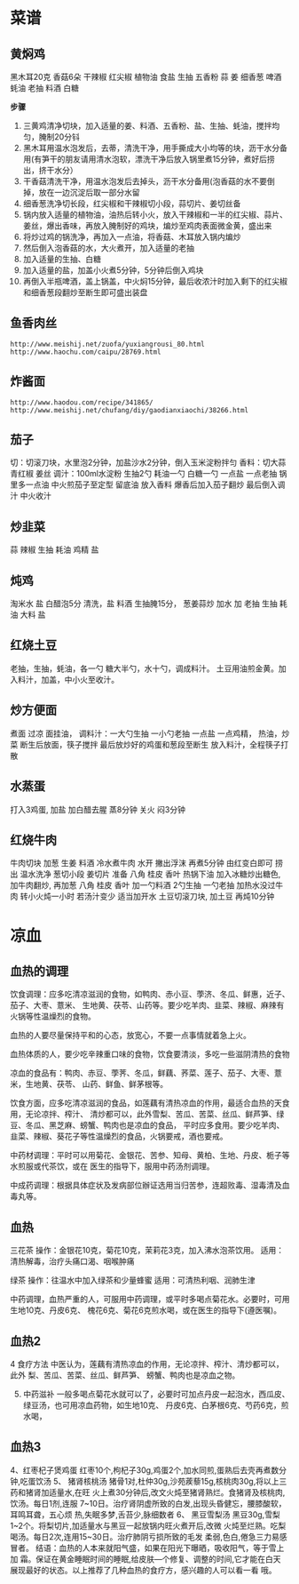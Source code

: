 # 菜谱

## 黄焖鸡

黑木耳20克 香菇6朵 干辣椒 红尖椒 植物油 食盐 生抽 五香粉 蒜 姜 细香葱 啤酒 蚝油 老抽 料酒 白糖

**步骤**

1. 三黄鸡清净切块，加入适量的姜、料酒、五香粉、盐、生抽、蚝油，搅拌均匀，腌制20分钭
2. 黑木耳用温水泡发后，去蒂，清洗干净，用手撕成大小均等的块，沥干水分备用(有笋干的朋友请用清水泡软，漂洗干净后放入锅里煮15分钟，煮好后捞出，挤干水分）
3. 干香菇清洗干净，用温水泡发后去掉头，沥干水分备用(泡香菇的水不要倒掉，放在一边沉淀后取一部分水留
4. 细香葱洗净切长段，红尖椒和干辣椒切小段，蒜切片、姜切丝备
5. 锅内放入适量的植物油，油热后转小火，放入干辣椒和一半的红尖椒、蒜片、姜丝，爆出香味，再放入腌制好的鸡块，煸炒至鸡肉表面微金黄，盛出来
6. 将炒过鸡的锅洗净，再加入一点油，将香菇、木耳放入锅内煸炒
7. 然后倒入泡香菇的水，大火煮开，加入适量的老抽
8. 加入适量的生抽、白糖
9. 加入适量的盐，加盖小火煮5分钟，5分钟后倒入鸡块
10. 再倒入半瓶啤酒，盖上锅盖，中火焖15分钟，最后收浓汁时加入剩下的红尖椒和细香葱段翻炒至断生即可盛出装盘


## 鱼香肉丝

```
http://www.meishij.net/zuofa/yuxiangrousi_80.html
http://www.haochu.com/caipu/28769.html
```

## 炸酱面

```
http://www.haodou.com/recipe/341865/
http://www.meishij.net/chufang/diy/gaodianxiaochi/38266.html
```

## 茄子

切：切滚刀块，水里泡2分钟，加盐沙水2分钟，倒入玉米淀粉拌匀
香料：切大蒜 青红椒 姜丝
调汁：100ml水淀粉 生抽2勺 耗油一勺 白糖一勺 一点盐 一点老抽 
锅里多一点油 中火煎茄子至定型 
留底油 放入香料 爆香后加入茄子翻炒 最后倒入调汁 中火收汁


## 炒韭菜

蒜 辣椒 生抽 耗油 鸡精 盐

## 炖鸡

淘米水 盐 白醋泡5分 清洗，盐 料酒 生抽腌15分，
葱姜蒜炒 加水 加 老抽 生抽 耗油 大料 盐

## 红烧土豆

老抽，生抽，蚝油，各一勺 糖大半勺，水十勺，调成料汁。
土豆用油煎金黄。加入料汁，加盖，中小火至收汁。

## 炒方便面

煮面 过凉 面挂油，
调料汁：一大勺生抽 一小勺老抽 一点盐 一点鸡精，
热油，炒菜 断生后放面，筷子搅拌
最后放炒好的鸡蛋和葱段至断生 放入料汁，全程筷子打散

## 水蒸蛋

打入3鸡蛋, 加盐 加白醋去腥 蒸8分钟 关火 闷3分钟

## 红烧牛肉

牛肉切块 加葱 生姜 料酒 冷水煮牛肉 水开 撇出浮沫 再煮5分钟 由红变白即可 捞出 温水洗净
葱切小段 姜切片  准备 八角 桂皮 香叶
热锅下油 加入冰糖炒出糖色, 加牛肉翻炒, 再加葱 八角 桂皮 香叶
加一勺料酒 2勺生抽 一勺老抽 加热水没过牛肉 转小火炖一小时
若汤汁变少 适当加开水
土豆切滚刀块, 加土豆 再炖10分钟

# 凉血

## 血热的调理

饮食调理：应多吃清凉滋润的食物，如鸭肉、赤小豆、荸济、冬瓜、鲜惠，近子、茄子、大枣、薏米、
生地黄、茯苓、山药等。要少吃羊肉、韭菜、辣椒、麻辣有火锅等性温燥烈的食物。

血热的人要尽量保持平和的心态，放宽心，不要一点事情就着急上火。

血热体质的人，要少吃辛辣重口味的食物，饮食要清淡，多吃一些滋阴清热的食物

凉血的食品有：鸭肉、赤豆、荸荠、冬瓜，鲜藕、荞菜、莲子、茄子、大枣、薏米，生地黄、茯苓、
山药、鲜鱼、鲜茅根等。

饮食方面，应多吃清凉滋润的食品，如莲藕有清热凉血的作用，最适合血热的天食用，无论凉拌、榨汁、
清炒都可以，此外雪梨、苦瓜、苦菜、丝瓜、鲜芦笋、绿豆、冬瓜、黑芝麻、螃蟹、鸭肉也是凉血的食品，
平时应多食用。要少吃羊肉、韭菜、辣椒、葵花子等性温燥烈的食品，火锅要戒，酒也要戒。

中药材调理：平时可以用菊花、金银花、苦参、知母、黄柏、生地、丹皮、栀子等水煎服或代茶饮，或在
医生的指导下，服用中药汤剂调理。

中成药调理：根据具体症状及发病部位辦证选用当归苦参，连超败毒、湿毒清及血毒丸等。

## 血热

三花茶
操作：金银花10克，菊花10克，茉莉花3克，加入沸水泡茶饮用。
适用：清热解毒，治疗头痛口渴、咽喉肿痛

绿茶
操作：往温水中加入绿茶和少量蜂蜜
适用：可清热利咽、润肺生津

中药调理，血热严重的人，可服用中药调理，或平时多喝点菊花水。必要时，可用生地10克、丹皮6克、
槐花6克、菊花6克煎水喝，或在医生的指导下(遵医嘱)。

## 血热2

4 食疗方法
中医认为，莲藕有清热凉血的作用，无论凉拌、榨汁、清炒都可以，此外 梨、苦瓜、苦菜、丝瓜、鲜芦笋、
螃蟹、鸭肉也是凉血之物。

5. 中药滋补
一般多喝点菊花水就可以了，必要时可加点丹皮一起泡水，西瓜皮、绿豆汤，也可用凉血药物，如生地10克、
丹皮6克、白茅根6克、芍药6克，煎水喝，

## 血热3

4、红枣杞子煲鸡蛋
红枣10个,枸杞子30g,鸡蛋2个,加水同煎,蛋熟后去壳再煮数分钟,吃蛋饮汤
5、 猪肾核桃汤
猪骨1对,杜仲30g,沙苑蒺藜15g,核桃肉30g,将以上三药和猪肾加适量水,在旺
火上煮30分钟后,改文火炖至猪肾熟烂。食猪肾及核桃肉,饮汤。每日1剂,连服
7~10日。治疗肾阴虚所致的白发,出现头昏健忘，腰膝酸软，耳鸣耳聋，五心烦
热,失眠多梦,舌苔少,脉细数者
6、 黑豆雪梨汤
黑豆30g,雪梨1~2个。将梨切片,加适量水与黑豆一起放锅内旺火煮开后,改微
火炖至烂熟。吃梨喝汤。每日2次,连用15~30日。治疗肺阴亏损所致的毛发
柔弱,色白,倦急三力易感冒者。
结语：血热的人本来就阳气盛，如果在阳光下曝晒，吸收阳气，等于雪上加
霜。保证在黄金睡眠时间的睡眠,给皮肤—个修复、调整的时间,它才能在白天
展现最好的状态。以上推荐了几种血热的食疗方，感兴趣的人可以看一看
哦。